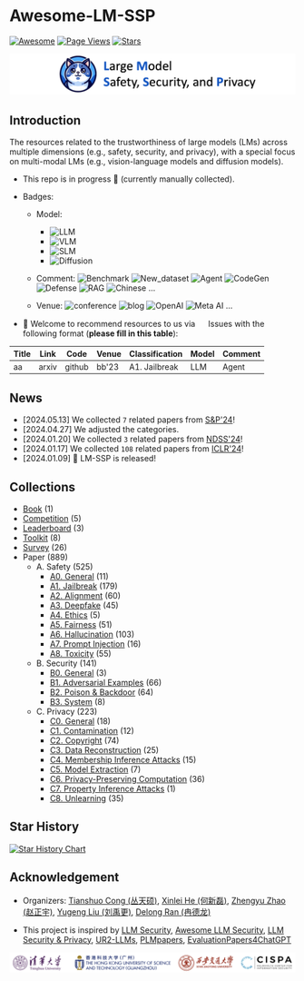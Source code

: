# Awesome-LM-SSP

[![Awesome](https://awesome.re/badge.svg)](https://awesome.re)
[![Page Views](https://badges.toozhao.com/badges/01HMRJE3211AJ2QD2X9AKTQG67/blue.svg)](.)
[![Stars](https://img.shields.io/github/stars/ThuCCSLab/Awesome-LM-SSP)](.)

[<img src="figure/title_new.png" alt="Awesome-LM-SSP" width="1000" height="auto" class="center">](.)

## Introduction 
The resources related to the trustworthiness of large models (LMs) across multiple dimensions (e.g., safety, security, and privacy),                  with a special focus on multi-modal LMs (e.g., vision-language models and diffusion models). 

- This repo is in progress :seedling: (currently manually collected).
- Badges: 

    - Model:
        - ![LLM](https://img.shields.io/badge/LLM_(Large_Language_Model)-589cf4)
        - ![VLM](https://img.shields.io/badge/VLM_(Vision_Language_Model)-c7688b) 
        - ![SLM](https://img.shields.io/badge/SLM_(Speech_Language_Model)-39c5bb) 
        - ![Diffusion](https://img.shields.io/badge/Diffusion-a99cf4)

    - Comment: ![Benchmark](https://img.shields.io/badge/Benchmark-87b800) ![New_dataset](https://img.shields.io/badge/New_dataset-87b800) ![Agent](https://img.shields.io/badge/Agent-87b800)                 ![CodeGen](https://img.shields.io/badge/CodeGen-87b800) ![Defense](https://img.shields.io/badge/Defense-87b800) ![RAG](https://img.shields.io/badge/RAG-87b800) ![Chinese](https://img.shields.io/badge/Chinese-87b800) ...

   - Venue: ![conference](https://img.shields.io/badge/conference-f1b800) ![blog](https://img.shields.io/badge/blog-f1b800) ![OpenAI](https://img.shields.io/badge/OpenAI-f1b800)  ![Meta AI](https://img.shields.io/badge/Meta_AI-f1b800) ...

- :sunflower: Welcome to recommend resources to us via <a href="https://github.com/ThuCCSLab/Awesome-LM-SSP/issues"> <img src="https://icons.iconarchive.com/icons/github/octicons/128/issue-opened-16-icon.png" width="15" height="15"></a> Issues with the following format (**please fill in this table**): 

| Title | Link  | Code |   Venue |  Classification |  Model | Comment | 
| ---- |---- |---- |---- |---- |----|----| 
| aa |  arxiv | github  | bb'23    |  A1. Jailbreak | LLM  | Agent | 

## News
- [2024.05.13] We collected `7` related papers from [S&P'24](https://www.computer.org/csdl/proceedings/sp/2024/1RjE8VKKk1y)!
- [2024.04.27] We adjusted the categories.
- [2024.01.20] We collected `3` related papers from [NDSS'24](https://www.ndss-symposium.org/ndss2024/accepted-papers/)!
- [2024.01.17] We collected `108` related papers from [ICLR'24](https://openreview.net/group?id=ICLR.cc/2024/Conference)!
- [2024.01.09] 🚀 LM-SSP is released!

## Collections
- [Book](collection/book.md) (1)
- [Competition](collection/competition.md) (5)
- [Leaderboard](collection/leaderboard.md) (3)
- [Toolkit](collection/toolkit.md) (8)
- [Survey](collection/survey.md) (26)
- Paper (889)
    - A. Safety (525)
        - [A0. General](collection/paper/safety/general.md) (11)
        - [A1. Jailbreak](collection/paper/safety/jailbreak.md) (179)
        - [A2. Alignment](collection/paper/safety/alignment.md) (60)
        - [A3. Deepfake](collection/paper/safety/deepfake.md) (45)
        - [A4. Ethics](collection/paper/safety/ethics.md) (5)
        - [A5. Fairness](collection/paper/safety/fairness.md) (51)
        - [A6. Hallucination](collection/paper/safety/hallucination.md) (103)
        - [A7. Prompt Injection](collection/paper/safety/prompt_injection.md) (16)
        - [A8. Toxicity](collection/paper/safety/toxicity.md) (55)
    - B. Security (141)
        - [B0. General](collection/paper/security/general.md) (3)
        - [B1. Adversarial Examples](collection/paper/security/adversarial_examples.md) (66)
        - [B2. Poison & Backdoor](collection/paper/security/poison_&_backdoor.md) (64)
        - [B3. System](collection/paper/security/system.md) (8)
    - C. Privacy (223)
        - [C0. General](collection/paper/privacy/general.md) (18)
        - [C1. Contamination](collection/paper/privacy/contamination.md) (12)
        - [C2. Copyright](collection/paper/privacy/copyright.md) (74)
        - [C3. Data Reconstruction](collection/paper/privacy/data_reconstruction.md) (25)
        - [C4. Membership Inference Attacks](collection/paper/privacy/membership_inference_attacks.md) (15)
        - [C5. Model Extraction](collection/paper/privacy/model_extraction.md) (7)
        - [C6. Privacy-Preserving Computation](collection/paper/privacy/privacy-preserving_computation.md) (36)
        - [C7. Property Inference Attacks](collection/paper/privacy/property_inference_attacks.md) (1)
        - [C8. Unlearning](collection/paper/privacy/unlearning.md) (35)

## Star History

[![Star History Chart](https://api.star-history.com/svg?repos=ThuCCSLab/Awesome-LM-SSP&type=Date)](https://star-history.com/#ThuCCSLab/Awesome-LM-SSP&Date)

## Acknowledgement

- Organizers: [Tianshuo Cong (丛天硕)](https://tianshuocong.github.io/), [Xinlei He (何新磊)](https://xinleihe.github.io/), [Zhengyu Zhao (赵正宇)](https://zhengyuzhao.github.io/), [Yugeng Liu (刘禹更)](https://liu.ai/), [Delong Ran (冉德龙)](https://github.com/eggry)

- This project is inspired by [LLM Security](https://llmsecurity.net/), [Awesome LLM Security](https://github.com/corca-ai/awesome-llm-security), [LLM Security & Privacy](https://github.com/chawins/llm-sp),             [UR2-LLMs](https://github.com/jxzhangjhu/Awesome-LLM-Uncertainty-Reliability-Robustness), [PLMpapers](https://github.com/thunlp/PLMpapers), [EvaluationPapers4ChatGPT](https://github.com/THU-KEG/EvaluationPapers4ChatGPT)

<p align="center"><img src="figure/logo.png" width="900" /></p>